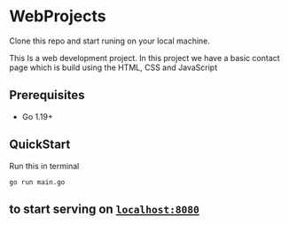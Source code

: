 # WebProjects

Clone this repo and start runing on your local machine.

This Is a web development project.
In this project we have a basic contact page which is build using the HTML, CSS and JavaScript

## Prerequisites

- Go 1.19+

## QuickStart

Run this in terminal

```shell
go run main.go
```

## to start serving on [`localhost:8080`](http://localhost:8080)
